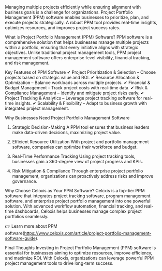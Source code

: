 Managing multiple projects efficiently while ensuring alignment with business goals is a challenge for organizations. Project Portfolio Management (PPM) software enables businesses to prioritize, plan, and execute projects strategically. A robust PPM tool provides real-time insights, optimizes resources, and improves project success rates.

What is Project Portfolio Management (PPM) Software?
PPM software is a comprehensive solution that helps businesses manage multiple projects within a portfolio, ensuring that every initiative aligns with strategic objectives. Unlike traditional project management tools, PPM project management software offers enterprise-level visibility, financial tracking, and risk management.

Key Features of PPM Software
✔ Project Prioritization & Selection – Choose projects based on strategic value and ROI.
✔ Resource Allocation & Optimization – Balance workloads across multiple projects.
✔ Financial & Budget Management – Track project costs with real-time data.
✔ Risk & Compliance Management – Identify and mitigate project risks early.
✔ Project Tracking & Analytics – Leverage project tracking software for real-time insights.
✔ Scalability & Flexibility – Adapt to business growth with integrated project management.

Why Businesses Need Project Portfolio Management Software
1. Strategic Decision-Making
A PPM tool ensures that business leaders make data-driven decisions, maximizing project value.

2. Efficient Resource Utilization
With project and portfolio management software, companies can optimize their workforce and budget.

3. Real-Time Performance Tracking
Using project tracking tools, businesses gain a 360-degree view of project progress and KPIs.

4. Risk Mitigation & Compliance
Through enterprise project portfolio management, organizations can proactively address risks and improve governance.

Why Choose Celoxis as Your PPM Software?
Celoxis is a top-tier PPM software that integrates project tracking software, program management software, and enterprise project portfolio management into one powerful solution. With advanced workflow automation, financial tracking, and real-time dashboards, Celoxis helps businesses manage complex project portfolios seamlessly.

👉 Learn more about PPM software(https://www.celoxis.com/article/project-portfolio-management-software-guide).

Final Thoughts
Investing in Project Portfolio Management (PPM) software is essential for businesses aiming to optimize resources, improve efficiency, and maximize ROI. With Celoxis, organizations can leverage powerful PPM project management tools to drive long-term success.
